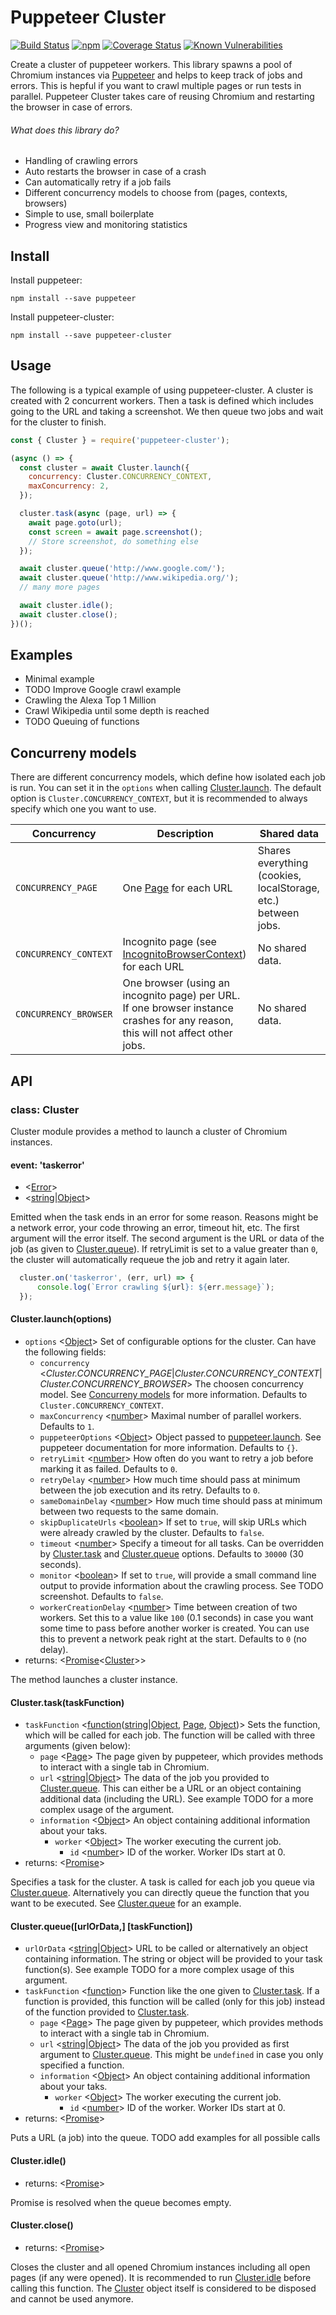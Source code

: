 # Puppeteer Cluster

[![Build Status](https://api.travis-ci.org/thomasdondorf/puppeteer-cluster.svg?branch=master)](https://travis-ci.org/thomasdondorf/puppeteer-cluster)
[![npm](https://img.shields.io/npm/v/puppeteer-cluster.svg)](https://www.npmjs.com/package/puppeteer-cluster)
[![Coverage Status](https://coveralls.io/repos/github/thomasdondorf/puppeteer-cluster/badge.svg?branch=master)](https://coveralls.io/github/thomasdondorf/puppeteer-cluster?branch=master)
[![Known Vulnerabilities](https://snyk.io/test/github/thomasdondorf/puppeteer-cluster/badge.svg)](https://snyk.io/test/github/thomasdondorf/puppeteer-cluster)

Create a cluster of puppeteer workers. This library spawns a pool of Chromium instances via [Puppeteer] and helps to keep track of jobs and errors. This is hepful if you want to crawl multiple pages or run tests in parallel. Puppeteer Cluster takes care of reusing Chromium and restarting the browser in case of errors.

###### What does this library do?

* Handling of crawling errors
* Auto restarts the browser in case of a crash
* Can automatically retry if a job fails
* Different concurrency models to choose from (pages, contexts, browsers)
* Simple to use, small boilerplate
* Progress view and monitoring statistics

## Install

Install puppeteer:

`npm install --save puppeteer`

Install puppeteer-cluster:

`npm install --save puppeteer-cluster`

## Usage

The following is a typical example of using puppeteer-cluster. A cluster is created with 2 concurrent workers. Then a task is defined which includes going to the URL and taking a screenshot. We then queue two jobs and wait for the cluster to finish.

```js
const { Cluster } = require('puppeteer-cluster');

(async () => {
  const cluster = await Cluster.launch({
    concurrency: Cluster.CONCURRENCY_CONTEXT,
    maxConcurrency: 2,
  });

  cluster.task(async (page, url) => {
    await page.goto(url);
    const screen = await page.screenshot();
    // Store screenshot, do something else
  });

  await cluster.queue('http://www.google.com/');
  await cluster.queue('http://www.wikipedia.org/');
  // many more pages

  await cluster.idle();
  await cluster.close();
})();
```

## Examples
* Minimal example
* TODO Improve Google crawl example
* Crawling the Alexa Top 1 Million
* Crawl Wikipedia until some depth is reached
* TODO Queuing of functions

## Concurreny models

There are different concurrency models, which define how isolated each job is run. You can set it in the `options` when calling [Cluster.launch](#Clusterlaunchoptions). The default option is `Cluster.CONCURRENCY_CONTEXT`, but it is recommended to always specify which one you want to use.

| Concurrency | Description | Shared data |
| --- | --- | --- |
| `CONCURRENCY_PAGE` | One [Page] for each URL | Shares everything (cookies, localStorage, etc.) between jobs. |
| `CONCURRENCY_CONTEXT` | Incognito page (see [IncognitoBrowserContext](https://github.com/GoogleChrome/puppeteer/blob/v1.5.0/docs/api.md#browsercreateincognitobrowsercontext)) for each URL  | No shared data. |
| `CONCURRENCY_BROWSER` | One browser (using an incognito page) per URL. If one browser instance crashes for any reason, this will not affect other jobs. | No shared data.  |

## API

### class: Cluster

Cluster module provides a method to launch a cluster of Chromium instances.

#### event: 'taskerror'
- <[Error]>
- <[string]|[Object]>

Emitted when the task ends in an error for some reason. Reasons might be a network error, your code throwing an error, timeout hit, etc. The first argument will the error itself. The second argument is the URL or data of the job (as given to [Cluster.queue]). If retryLimit is set to a value greater than `0`, the cluster will automatically requeue the job and retry it again later.

```js
  cluster.on('taskerror', (err, url) => {
      console.log(`Error crawling ${url}: ${err.message}`);
  });
```

#### Cluster.launch(options)
- `options` <[Object]> Set of configurable options for the cluster. Can have the following fields:
  - `concurrency` <*Cluster.CONCURRENCY_PAGE*|*Cluster.CONCURRENCY_CONTEXT*|*Cluster.CONCURRENCY_BROWSER*> The choosen concurrency model. See [Concurreny models](#concurreny-models) for more information. Defaults to `Cluster.CONCURRENCY_CONTEXT`.
  - `maxConcurrency` <[number]> Maximal number of parallel workers. Defaults to `1`.
  - `puppeteerOptions` <[Object]> Object passed to [puppeteer.launch]. See puppeteer documentation for more information. Defaults to `{}`.
  - `retryLimit` <[number]> How often do you want to retry a job before marking it as failed. Defaults to `0`.
  - `retryDelay` <[number]> How much time should pass at minimum between the job execution and its retry. Defaults to `0`.
  - `sameDomainDelay` <[number]> How much time should pass at minimum between two requests to the same domain.
  - `skipDuplicateUrls` <[boolean]> If set to `true`, will skip URLs which were already crawled by the cluster. Defaults to `false`.
  - `timeout` <[number]> Specify a timeout for all tasks. Can be overridden by [Cluster.task] and [Cluster.queue] options. Defaults to `30000` (30 seconds).
  - `monitor` <[boolean]> If set to `true`, will provide a small command line output to provide information about the crawling process. See TODO screenshot. Defaults to `false`.
  - `workerCreationDelay` <[number]> Time between creation of two workers. Set this to a value like `100` (0.1 seconds) in case you want some time to pass before another worker is created. You can use this to prevent a network peak right at the start. Defaults to `0` (no delay).
- returns: <[Promise]<[Cluster]>>

The method launches a cluster instance.

#### Cluster.task(taskFunction)
- `taskFunction` <[function]([string]|[Object], [Page], [Object])> Sets the function, which will be called for each job. The function will be called with three arguments (given below):
  - `page` <[Page]> The page given by puppeteer, which provides methods to interact with a single tab in Chromium.
  - `url` <[string]|[Object]> The data of the job you provided to [Cluster.queue]. This can either be a URL or an object containing additional data (including the URL). See example TODO for a more complex usage of the argument.
  - `information` <[Object]> An object containing additional information about your taks.
    - `worker` <[Object]> The worker executing the current job.
      - `id` <[number]> ID of the worker. Worker IDs start at 0.
- returns: <[Promise]>

Specifies a task for the cluster. A task is called for each job you queue via [Cluster.queue]. Alternatively you can directly queue the function that you want to be executed. See [Cluster.queue] for an example.

#### Cluster.queue([urlOrData,] [taskFunction])
- `urlOrData` <[string]|[Object]> URL to be called or alternatively an object containing information. The string or object will be provided to your task function(s). See example TODO for a more complex usage of this argument.
- `taskFunction` <[function]> Function like the one given to [Cluster.task]. If a function is provided, this function will be called (only for this job) instead of the function provided to [Cluster.task].
  - `page` <[Page]> The page given by puppeteer, which provides methods to interact with a single tab in Chromium.
  - `url` <[string]|[Object]> The data of the job you provided as first argument to [Cluster.queue]. This might be `undefined` in case you only specified a function.
  - `information` <[Object]> An object containing additional information about your taks.
    - `worker` <[Object]> The worker executing the current job.
      - `id` <[number]> ID of the worker. Worker IDs start at 0.
- returns: <[Promise]>

Puts a URL (a job) into the queue. TODO add examples for all possible calls

#### Cluster.idle()
- returns: <[Promise]>

Promise is resolved when the queue becomes empty.

#### Cluster.close()
- returns: <[Promise]>

Closes the cluster and all opened Chromium instances including all open pages (if any were opened). It is recommended to run [Cluster.idle](#clusteridle) before calling this function. The [Cluster] object itself is considered to be disposed and cannot be used anymore.



[Cluster.queue]: #clusterqueueurlordata-taskfunction "Cluster.queue"
[Cluster.task]: #clustertasktaskfunction "Cluster.task"
[Cluster]: #class-cluster "Cluster"

[Puppeteer]: https://github.com/GoogleChrome/puppeteer "Puppeteer"
[Page]: https://github.com/GoogleChrome/puppeteer/blob/v1.5.0/docs/api.md#class-page "Page"
[puppeteer.launch]: https://github.com/GoogleChrome/puppeteer/blob/v1.5.0/docs/api.md#puppeteerlaunchoptions "puppeteer.launch"

[function]: https://developer.mozilla.org/en-US/docs/Web/JavaScript/Reference/Global_Objects/Function "Function"
[string]: https://developer.mozilla.org/en-US/docs/Web/JavaScript/Data_structures#String_type "String"
[number]: https://developer.mozilla.org/en-US/docs/Web/JavaScript/Data_structures#Number_type "Number"
[Promise]: https://developer.mozilla.org/en-US/docs/Web/JavaScript/Reference/Global_Objects/Promise "Promise"
[boolean]: https://developer.mozilla.org/en-US/docs/Web/JavaScript/Data_structures#Boolean_type "Boolean"
[Object]: https://developer.mozilla.org/en-US/docs/Web/JavaScript/Reference/Global_Objects/Object "Object"
[Error]: https://nodejs.org/api/errors.html#errors_class_error "Error"
